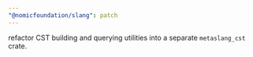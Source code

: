 ```yaml
---
"@nomicfoundation/slang": patch
---
```


refactor CST building and querying utilities into a separate `metaslang_cst` crate.
